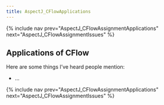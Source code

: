 ```yaml
---
title: AspectJ_CFlowApplications
---
```

{% include nav prev="AspectJ_CFlowAssignmentApplications" next="AspectJ_CFlowAssignmentIssues" %}

## Applications of CFlow
Here are some things I’ve heard people mention:
* …

{% include nav prev="AspectJ_CFlowAssignmentApplications" next="AspectJ_CFlowAssignmentIssues" %}
